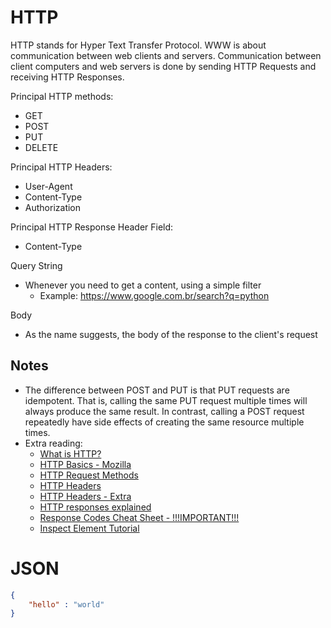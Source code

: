 # HTTP

HTTP stands for Hyper Text Transfer Protocol. WWW is about communication between web clients and servers. Communication between client computers and web servers is done by sending HTTP Requests and receiving HTTP Responses.

Principal HTTP methods:
  - GET
  - POST
  - PUT
  - DELETE

Principal HTTP Headers:
  - User-Agent
  - Content-Type
  - Authorization

Principal HTTP Response Header Field:
  - Content-Type

Query String
  - Whenever you need to get a content, using a simple filter
    - Example: https://www.google.com.br/search?q=python

Body
  - As the name suggests, the body of the response to the client's request


## Notes

* The difference between POST and PUT is that PUT requests are idempotent. That is, calling the same PUT request multiple times will always produce the same result. In contrast, calling a POST request repeatedly have side effects of creating the same resource multiple times.
* Extra reading:
  * [What is HTTP?](https://www.w3schools.com/whatis/whatis_http.asp)
  * [HTTP Basics - Mozilla](https://developer.mozilla.org/en-US/docs/Web/HTTP/Basics_of_HTTP)
  * [HTTP Request Methods](https://www.w3schools.com/tags/ref_httpmethods.asp)
  * [HTTP Headers](https://developer.mozilla.org/en-US/docs/Web/HTTP/Headers)
  * [HTTP Headers - Extra](https://www.w3.org/Protocols/rfc2616/rfc2616-sec14.html)
  * [HTTP responses explained](https://www.tutorialspoint.com/http/http_responses.htm)
  * [Response Codes Cheat Sheet - !!!IMPORTANT!!!](https://cheatography.com/kstep/cheat-sheets/http-status-codes/)
  * [Inspect Element Tutorial](https://zapier.com/blog/inspect-element-tutorial/)

# JSON


``` json
{
    "hello" : "world"
}
```